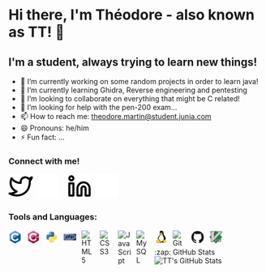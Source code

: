# Hi there, I'm Théodore - also known as TT! 👋

## I'm a student, always trying to learn new things!

- 🔭 I’m currently working on some random projects in order to learn java!
- 🌱 I’m currently learning Ghidra, Reverse engineering and pentesting
- 👯 I’m looking to collaborate on everything that might be C related!
- 🤔 I’m looking for help with the pen-200 exam...
- 📫 How to reach me: theodore.martin@student.junia.com
- 😄 Pronouns: he/him
- ⚡ Fun fact: ...

### Connect with me!
[![website](./img/twitter-light.svg)](https://twitter.com/TT-txt#gh-light-mode-only)
[![website](./img/twitter-dark.svg)](https://twitter.com/TT-txt#gh-dark-mode-only)
&nbsp;&nbsp;
[![website](./img/linkedin-light.svg)](https://www.linkedin.com/in/th%C3%A9odore-martin-b627821a1/#gh-light-mode-only)
[![website](./img/linkedin-dark.svg)](https://www.linkedin.com/in/th%C3%A9odore-martin-b627821a1/#gh-dark-mode-only)

### Tools and Languages:
<img align="left" alt="C" width="26px" src="https://raw.githubusercontent.com/devicons/devicon/v2.14.0/icons/c/c-original.svg" style="padding-right:10px;" />
<img align="left" alt="Cpp" width="26px" src="https://raw.githubusercontent.com/devicons/devicon/v2.14.0/icons/cplusplus/cplusplus-original.svg" style="padding-right:10px;" />
<img align="left" alt="Python" width="26px" src="https://raw.githubusercontent.com/devicons/devicon/v2.14.0/icons/python/python-original.svg" style="padding-right:10px;" />
<img align="left" alt="PHP" width="26px" src="https://raw.githubusercontent.com/devicons/devicon/v2.14.0/icons/php/php-original.svg" style="padding-right:10px;" />
<img align="left" alt="HTML5" width="26px" src="https://cdn.jsdelivr.net/gh/devicons/devicon/icons/html5/html5-original.svg" style="padding-right:10px;" />
<img align="left" alt="CSS3" width="26px" src="https://cdn.jsdelivr.net/gh/devicons/devicon/icons/css3/css3-original.svg" style="padding-right:10px;" />
<img align="left" alt="JavaScript" width="26px" src="https://cdn.jsdelivr.net/gh/devicons/devicon/icons/javascript/javascript-original.svg" style="padding-right:10px;" />
<img align="left" alt="MySQL" width="26px" src="https://cdn.jsdelivr.net/gh/devicons/devicon/icons/mysql/mysql-original.svg" style="padding-right:10px;" />
<img align="left" alt="Linux" width="26px" src="https://raw.githubusercontent.com/devicons/devicon/v2.14.0/icons/linux/linux-original.svg" style="padding-right:10px;" />
<img align="left" alt="Git" width="26px" src="https://cdn.jsdelivr.net/gh/devicons/devicon/icons/git/git-original.svg" style="padding-right:10px;" />
<img align="left" alt="GitHub" width="26px" src="https://raw.githubusercontent.com/devicons/devicon/v2.14.0/icons/github/github-original.svg" style="padding-right:10px;" />
<img align="left" alt="Vim" width="26px" src="https://raw.githubusercontent.com/devicons/devicon/v2.14.0/icons/vim/vim-original.svg" style="padding-right:10px;" />
<br/>
<br/>

<summary>:zap: GitHub Stats</summary>
<img align="left" alt="TT's GitHub Stats" src="https://github-readme-stats.vercel.app/api?username=TT-txt&show_icons=true&hide_border=false&title_color=ff652f&icon_color=FFE400&bg_color=09131B&text_color=ffffff&border_color=0c1a25"/>
